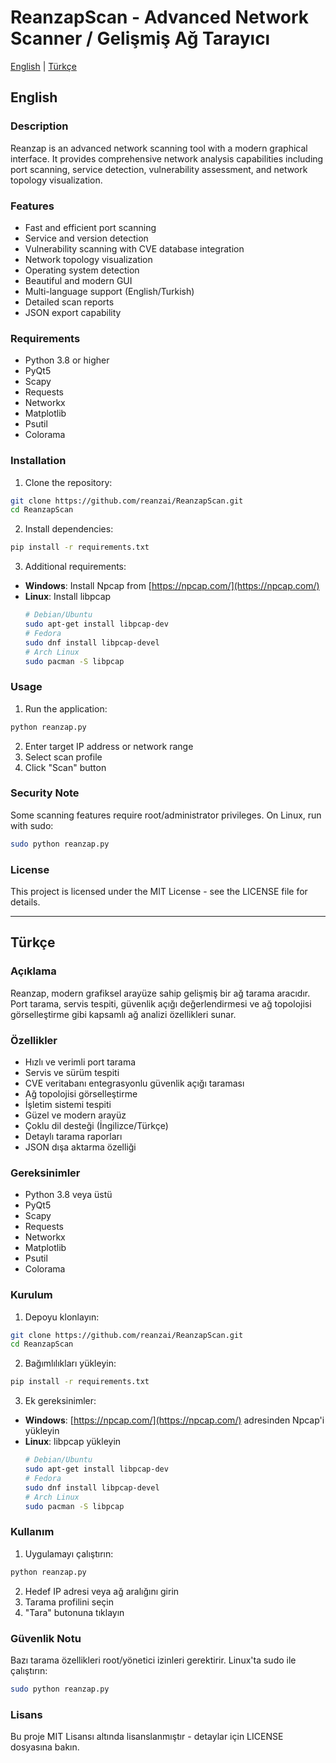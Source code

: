 # ReanzapScan - Advanced Network Scanner / Gelişmiş Ağ Tarayıcı

[English](#english) | [Türkçe](#türkçe)

## English

### Description
Reanzap is an advanced network scanning tool with a modern graphical interface. It provides comprehensive network analysis capabilities including port scanning, service detection, vulnerability assessment, and network topology visualization.

### Features
- Fast and efficient port scanning
- Service and version detection
- Vulnerability scanning with CVE database integration
- Network topology visualization
- Operating system detection
- Beautiful and modern GUI
- Multi-language support (English/Turkish)
- Detailed scan reports
- JSON export capability

### Requirements
- Python 3.8 or higher
- PyQt5
- Scapy
- Requests
- Networkx
- Matplotlib
- Psutil
- Colorama

### Installation

1. Clone the repository:
```bash
git clone https://github.com/reanzai/ReanzapScan.git
cd ReanzapScan
```

2. Install dependencies:
```bash
pip install -r requirements.txt
```

3. Additional requirements:
- **Windows**: Install Npcap from [https://npcap.com/](https://npcap.com/)
- **Linux**: Install libpcap
  ```bash
  # Debian/Ubuntu
  sudo apt-get install libpcap-dev
  # Fedora
  sudo dnf install libpcap-devel
  # Arch Linux
  sudo pacman -S libpcap
  ```

### Usage
1. Run the application:
```bash
python reanzap.py
```

2. Enter target IP address or network range
3. Select scan profile
4. Click "Scan" button

### Security Note
Some scanning features require root/administrator privileges. On Linux, run with sudo:
```bash
sudo python reanzap.py
```

### License
This project is licensed under the MIT License - see the LICENSE file for details.

---

## Türkçe

### Açıklama
Reanzap, modern grafiksel arayüze sahip gelişmiş bir ağ tarama aracıdır. Port tarama, servis tespiti, güvenlik açığı değerlendirmesi ve ağ topolojisi görselleştirme gibi kapsamlı ağ analizi özellikleri sunar.

### Özellikler
- Hızlı ve verimli port tarama
- Servis ve sürüm tespiti
- CVE veritabanı entegrasyonlu güvenlik açığı taraması
- Ağ topolojisi görselleştirme
- İşletim sistemi tespiti
- Güzel ve modern arayüz
- Çoklu dil desteği (İngilizce/Türkçe)
- Detaylı tarama raporları
- JSON dışa aktarma özelliği

### Gereksinimler
- Python 3.8 veya üstü
- PyQt5
- Scapy
- Requests
- Networkx
- Matplotlib
- Psutil
- Colorama

### Kurulum

1. Depoyu klonlayın:
```bash
git clone https://github.com/reanzai/ReanzapScan.git
cd ReanzapScan
```

2. Bağımlılıkları yükleyin:
```bash
pip install -r requirements.txt
```

3. Ek gereksinimler:
- **Windows**: [https://npcap.com/](https://npcap.com/) adresinden Npcap'i yükleyin
- **Linux**: libpcap yükleyin
  ```bash
  # Debian/Ubuntu
  sudo apt-get install libpcap-dev
  # Fedora
  sudo dnf install libpcap-devel
  # Arch Linux
  sudo pacman -S libpcap
  ```

### Kullanım
1. Uygulamayı çalıştırın:
```bash
python reanzap.py
```

2. Hedef IP adresi veya ağ aralığını girin
3. Tarama profilini seçin
4. "Tara" butonuna tıklayın

### Güvenlik Notu
Bazı tarama özellikleri root/yönetici izinleri gerektirir. Linux'ta sudo ile çalıştırın:
```bash
sudo python reanzap.py
```

### Lisans
Bu proje MIT Lisansı altında lisanslanmıştır - detaylar için LICENSE dosyasına bakın. 
